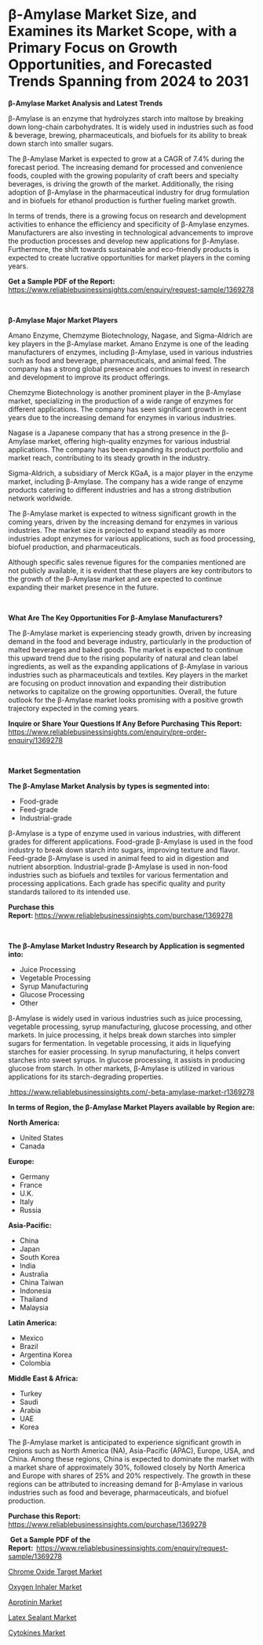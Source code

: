 <p><h1>β-Amylase Market Size, and Examines its Market Scope, with a Primary Focus on Growth Opportunities, and Forecasted Trends Spanning from 2024 to 2031</h1></p><p><strong>β-Amylase Market Analysis and Latest Trends</strong></p>
<p><p>β-Amylase is an enzyme that hydrolyzes starch into maltose by breaking down long-chain carbohydrates. It is widely used in industries such as food & beverage, brewing, pharmaceuticals, and biofuels for its ability to break down starch into smaller sugars.</p><p>The β-Amylase Market is expected to grow at a CAGR of 7.4% during the forecast period. The increasing demand for processed and convenience foods, coupled with the growing popularity of craft beers and specialty beverages, is driving the growth of the market. Additionally, the rising adoption of β-Amylase in the pharmaceutical industry for drug formulation and in biofuels for ethanol production is further fueling market growth.</p><p>In terms of trends, there is a growing focus on research and development activities to enhance the efficiency and specificity of β-Amylase enzymes. Manufacturers are also investing in technological advancements to improve the production processes and develop new applications for β-Amylase. Furthermore, the shift towards sustainable and eco-friendly products is expected to create lucrative opportunities for market players in the coming years.</p></p>
<p><strong>Get a Sample PDF of the Report:&nbsp;</strong> <a href="https://www.reliablebusinessinsights.com/enquiry/request-sample/1369278">https://www.reliablebusinessinsights.com/enquiry/request-sample/1369278</a></p>
<p>&nbsp;</p>
<p><strong>β-Amylase Major Market Players</strong></p>
<p><p>Amano Enzyme, Chemzyme Biotechnology, Nagase, and Sigma-Aldrich are key players in the β-Amylase market. Amano Enzyme is one of the leading manufacturers of enzymes, including β-Amylase, used in various industries such as food and beverage, pharmaceuticals, and animal feed. The company has a strong global presence and continues to invest in research and development to improve its product offerings.</p><p>Chemzyme Biotechnology is another prominent player in the β-Amylase market, specializing in the production of a wide range of enzymes for different applications. The company has seen significant growth in recent years due to the increasing demand for enzymes in various industries.</p><p>Nagase is a Japanese company that has a strong presence in the β-Amylase market, offering high-quality enzymes for various industrial applications. The company has been expanding its product portfolio and market reach, contributing to its steady growth in the industry.</p><p>Sigma-Aldrich, a subsidiary of Merck KGaA, is a major player in the enzyme market, including β-Amylase. The company has a wide range of enzyme products catering to different industries and has a strong distribution network worldwide.</p><p>The β-Amylase market is expected to witness significant growth in the coming years, driven by the increasing demand for enzymes in various industries. The market size is projected to expand steadily as more industries adopt enzymes for various applications, such as food processing, biofuel production, and pharmaceuticals.</p><p>Although specific sales revenue figures for the companies mentioned are not publicly available, it is evident that these players are key contributors to the growth of the β-Amylase market and are expected to continue expanding their market presence in the future.</p></p>
<p>&nbsp;</p>
<p><strong>What Are The Key Opportunities For β-Amylase Manufacturers?</strong></p>
<p><p>The β-Amylase market is experiencing steady growth, driven by increasing demand in the food and beverage industry, particularly in the production of malted beverages and baked goods. The market is expected to continue this upward trend due to the rising popularity of natural and clean label ingredients, as well as the expanding applications of β-Amylase in various industries such as pharmaceuticals and textiles. Key players in the market are focusing on product innovation and expanding their distribution networks to capitalize on the growing opportunities. Overall, the future outlook for the β-Amylase market looks promising with a positive growth trajectory expected in the coming years.</p></p>
<p><strong>Inquire or Share Your Questions If Any Before Purchasing This Report:</strong> <a href="https://www.reliablebusinessinsights.com/enquiry/pre-order-enquiry/1369278">https://www.reliablebusinessinsights.com/enquiry/pre-order-enquiry/1369278</a></p>
<p>&nbsp;</p>
<p><strong>Market Segmentation</strong></p>
<p><strong>The β-Amylase Market Analysis by types is segmented into:</strong></p>
<p><ul><li>Food-grade</li><li>Feed-grade</li><li>Industrial-grade</li></ul></p>
<p><p>β-Amylase is a type of enzyme used in various industries, with different grades for different applications. Food-grade β-Amylase is used in the food industry to break down starch into sugars, improving texture and flavor. Feed-grade β-Amylase is used in animal feed to aid in digestion and nutrient absorption. Industrial-grade β-Amylase is used in non-food industries such as biofuels and textiles for various fermentation and processing applications. Each grade has specific quality and purity standards tailored to its intended use.</p></p>
<p><strong>Purchase this Report:&nbsp;</strong><a href="https://www.reliablebusinessinsights.com/purchase/1369278">https://www.reliablebusinessinsights.com/purchase/1369278</a></p>
<p>&nbsp;</p>
<p><strong>The β-Amylase Market Industry Research by Application is segmented into:</strong></p>
<p><ul><li>Juice Processing</li><li>Vegetable Processing</li><li>Syrup Manufacturing</li><li>Glucose Processing</li><li>Other</li></ul></p>
<p><p>β-Amylase is widely used in various industries such as juice processing, vegetable processing, syrup manufacturing, glucose processing, and other markets. In juice processing, it helps break down starches into simpler sugars for fermentation. In vegetable processing, it aids in liquefying starches for easier processing. In syrup manufacturing, it helps convert starches into sweet syrups. In glucose processing, it assists in producing glucose from starch. In other markets, β-Amylase is utilized in various applications for its starch-degrading properties.</p></p>
<p><a href="https://www.reliablebusinessinsights.com/-beta-amylase-market-r1369278">&nbsp;https://www.reliablebusinessinsights.com/-beta-amylase-market-r1369278</a></p>
<p><strong>In terms of Region, the β-Amylase Market Players available by Region are:</strong></p>
<p>
    <p> <strong> North America: </strong>
        <ul>
            <li>United States</li>
            <li>Canada</li>
        </ul>
        </p> 
    <p> <strong> Europe: </strong>
        <ul>
            <li>Germany</li>
            <li>France</li>
            <li>U.K.</li>
            <li>Italy</li>
            <li>Russia</li>
        </ul>
        </p> 
    <p> <strong> Asia-Pacific: </strong>
        <ul>
            <li>China</li>
            <li>Japan</li>
            <li>South Korea</li>
            <li>India</li>
            <li>Australia</li>
            <li>China Taiwan</li>
            <li>Indonesia</li>
            <li>Thailand</li>
            <li>Malaysia</li>
        </ul>
        </p> 
    <p> <strong> Latin America: </strong>
        <ul>
            <li>Mexico</li>
            <li>Brazil</li>
            <li>Argentina Korea</li>
            <li>Colombia</li>
        </ul>
        </p> 
    <p> <strong> Middle East & Africa: </strong>
        <ul>
            <li>Turkey</li>
            <li>Saudi</li>
            <li>Arabia</li>
            <li>UAE</li>
            <li>Korea</li>
        </ul>
    </p>
    </p>
<p><p>The β-Amylase market is anticipated to experience significant growth in regions such as North America (NA), Asia-Pacific (APAC), Europe, USA, and China. Among these regions, China is expected to dominate the market with a market share of approximately 30%, followed closely by North America and Europe with shares of 25% and 20% respectively. The growth in these regions can be attributed to increasing demand for β-Amylase in various industries such as food and beverage, pharmaceuticals, and biofuel production.</p></p>
<p><strong>Purchase this Report: </strong><a href="https://www.reliablebusinessinsights.com/purchase/1369278">https://www.reliablebusinessinsights.com/purchase/1369278</a></p>
<p>&nbsp;<strong>Get a Sample PDF of the Report:&nbsp;&nbsp;</strong><a href="https://www.reliablebusinessinsights.com/enquiry/request-sample/1369278">https://www.reliablebusinessinsights.com/enquiry/request-sample/1369278</a></p>
<p><strong></strong></p>
<p><p><a href="https://issuu.com/reportprime-2/docs/chrome-oxide-target-market-size-2030.pptx">Chrome Oxide Target Market</a></p><p><a href="https://www.linkedin.com/pulse/oxygen-inhaler-market-share-amp-analysis-growth-trends-mkvxc?trackingId=mqeSzu7y7vJTRDWm5tXVYA%3D%3D">Oxygen Inhaler Market</a></p><p><a href="https://github.com/cecuraprangm/Market-Research-Report-List-3/blob/main/aprotinin-market.md">Aprotinin Market</a></p><p><a href="https://www.linkedin.com/pulse/global-latex-sealant-market-size-amp-share-analysis-vc3pe?trackingId=vKfn%2B7Wmgt6aq%2BWTbqNWaA%3D%3D">Latex Sealant Market</a></p><p><a href="https://github.com/ChiragRP21/Market-Research-Report-List-5/blob/main/cytokines-market.md">Cytokines Market</a></p></p>